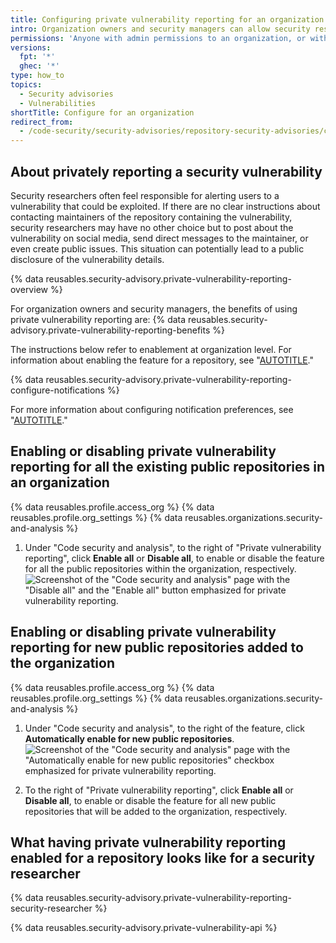 ```yaml
---
title: Configuring private vulnerability reporting for an organization
intro: Organization owners and security managers can allow security researchers to report vulnerabilities securely in repositories within the organization by enabling private vulnerability reporting for all its public repositories.
permissions: 'Anyone with admin permissions to an organization, or with a security manager role within the organization, can enable and disable private vulnerability reporting for that organization.'
versions:
  fpt: '*'
  ghec: '*'
type: how_to
topics:
  - Security advisories
  - Vulnerabilities
shortTitle: Configure for an organization
redirect_from:
  - /code-security/security-advisories/repository-security-advisories/configuring-private-vulnerability-reporting-for-an-organization
---
```


## About privately reporting a security vulnerability

Security researchers often feel responsible for alerting users to a vulnerability that could be exploited. If there are no clear instructions about contacting maintainers of the repository containing the vulnerability, security researchers may have no other choice but to post about the vulnerability on social media, send direct messages to the maintainer, or even create public issues. This situation can potentially lead to a public disclosure of the vulnerability details.

{% data reusables.security-advisory.private-vulnerability-reporting-overview %}

For organization owners and security managers, the benefits of using private vulnerability reporting are:
{% data reusables.security-advisory.private-vulnerability-reporting-benefits %}

The instructions below refer to enablement at organization level. For information about enabling the feature for a repository, see "[AUTOTITLE](/code-security/security-advisories/working-with-repository-security-advisories/configuring-private-vulnerability-reporting-for-a-repository)."

{% data reusables.security-advisory.private-vulnerability-reporting-configure-notifications %}

For more information about configuring notification preferences, see "[AUTOTITLE](/code-security/security-advisories/working-with-repository-security-advisories/configuring-private-vulnerability-reporting-for-a-repository#configuring-notifications-for-private-vulnerability-reporting)."

## Enabling or disabling private vulnerability reporting for all the existing public repositories in an organization

{% data reusables.profile.access_org %}
{% data reusables.profile.org_settings %}
{% data reusables.organizations.security-and-analysis %}
1. Under "Code security and analysis", to the right of "Private vulnerability reporting", click **Enable all** or **Disable all**, to enable or disable the feature for all the public repositories within the organization, respectively.
   ![Screenshot of the "Code security and analysis" page with the "Disable all" and the "Enable all" button emphasized for private vulnerability reporting.](/assets/images/help/security/private-vulnerability-reporting-enable-or-disable-org.png)

## Enabling or disabling private vulnerability reporting for new public repositories added to the organization

{% data reusables.profile.access_org %}
{% data reusables.profile.org_settings %}
{% data reusables.organizations.security-and-analysis %}
1. Under "Code security and analysis", to the right of the feature, click **Automatically enable for new public repositories**.
   ![Screenshot of the "Code security and analysis" page with the "Automatically enable for new public repositories" checkbox emphasized for private vulnerability reporting.](/assets/images/help/security/private-vulnerability-reporting-enable-or-disable-org-new-repos.png)

1. To the right of "Private vulnerability reporting", click **Enable all** or **Disable all**, to enable or disable the feature for all new public repositories that will be added to the organization, respectively.

## What having private vulnerability reporting enabled for a repository looks like for a security researcher

{% data reusables.security-advisory.private-vulnerability-reporting-security-researcher %}

{% data reusables.security-advisory.private-vulnerability-api %}
